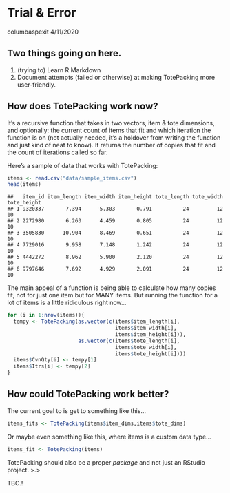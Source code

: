 Trial & Error
================
columbaspexit
4/11/2020

## Two things going on here.

1.  (trying to) Learn R Markdown
2.  Document attempts (failed or otherwise) at making TotePacking more
    user-friendly.

## How does TotePacking work now?

It’s a recursive function that takes in two vectors, item & tote
dimensions, and optionally: the current count of items that fit and
which iteration the function is on (not actually needed, it’s a holdover
from writing the function and just kind of neat to know). It returns the
number of copies that fit and the count of iterations called so far.

Here’s a sample of data that works with TotePacking:

``` r
items <- read.csv("data/sample_items.csv")
head(items)
```

    ##   item_id item_length item_width item_height tote_length tote_width tote_height
    ## 1 9320337       7.394      5.303       0.791          24         12          10
    ## 2 2272980       6.263      4.459       0.805          24         12          10
    ## 3 3505830      10.904      8.469       0.651          24         12          10
    ## 4 7729016       9.958      7.148       1.242          24         12          10
    ## 5 4442272       8.962      5.900       2.120          24         12          10
    ## 6 9797646       7.692      4.929       2.091          24         12          10

The main appeal of a function is being able to calculate how many copies
fit, not for just one item but for MANY items. But running the function
for a lot of items is a little ridiculous right now…

``` r
for (i in 1:nrow(items)){
  tempy <- TotePacking(as.vector(c(items$item_length[i], 
                                   items$item_width[i], 
                                   items$item_height[i])), 
                       as.vector(c(items$tote_length[i], 
                                   items$tote_width[i], 
                                   items$tote_height[i])))
  items$CvnQty[i] <- tempy[1]
  items$Itrs[i] <- tempy[2]
}
```

## How could TotePacking work better?

The current goal to is get to something like this…

``` r
items_fits <- TotePacking(items$item_dims,items$tote_dims)
```

Or maybe even something like this, where items is a custom data type…

``` r
items_fit <- TotePacking(items)
```

TotePacking should also be a proper *package* and not just an RStudio
project. \>.\>

TBC.\!
